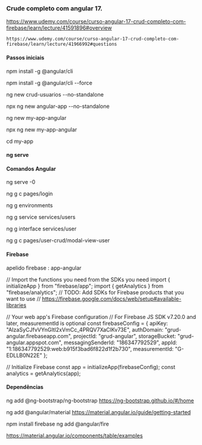### Crude completo com angular 17.

https://www.udemy.com/course/curso-angular-17-crud-completo-com-firebase/learn/lecture/41591896#overview

``` Ultimo visto
https://www.udemy.com/course/curso-angular-17-crud-completo-com-firebase/learn/lecture/41966992#questions
```

#### Passos iniciais 

npm install -g @angular/cli

npm install -g @angular/cli --force

ng new crud-usuarios --no-standalone

npx ng new angular-app --no-standalone

ng new my-app-angular

npx ng new my-app-angular

cd my-app

#### ng serve

#### Comandos Angular

ng serve -0

ng g c pages/login

ng g environments

ng g service services/users

ng g interface services/user

ng g c pages/user-crud/modal-view-user

#### Firebase
apelido firebase : app-angular

// Import the functions you need from the SDKs you need
import { initializeApp } from "firebase/app";
import { getAnalytics } from "firebase/analytics";
// TODO: Add SDKs for Firebase products that you want to use
// https://firebase.google.com/docs/web/setup#available-libraries

// Your web app's Firebase configuration
// For Firebase JS SDK v7.20.0 and later, measurementId is optional
const firebaseConfig = {
  apiKey: "AIzaSyCJfvVYnGltl2xVmCc_4PRQV7XaClKv73E",
  authDomain: "grud-angular.firebaseapp.com",
  projectId: "grud-angular",
  storageBucket: "grud-angular.appspot.com",
  messagingSenderId: "186347792529",
  appId: "1:186347792529:web:b915f3bad6f822d1f2b730",
  measurementId: "G-EDLLB0N22E"
};

// Initialize Firebase
const app = initializeApp(firebaseConfig);
const analytics = getAnalytics(app);

#### Dependências
ng add @ng-bootstrap/ng-bootstrap
https://ng-bootstrap.github.io/#/home

ng add @angular/material
https://material.angular.io/guide/getting-started

npm install firebase
ng add @angular/fire

https://material.angular.io/components/table/examples